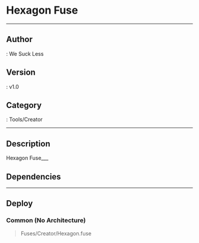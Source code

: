 # Hexagon Fuse
___

## Author
 : We Suck Less

## Version
 : v1.0

## Category
 : Tools/Creator
___

## Description
Hexagon Fuse___

## Dependencies


___

## Deploy

### Common (No Architecture)

> Fuses/Creator/Hexagon.fuse  
